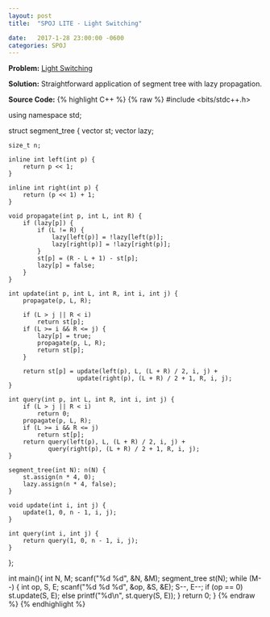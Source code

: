 ```yaml
---
layout: post
title:  "SPOJ LITE - Light Switching"

date:   2017-1-28 23:00:00 -0600
categories: SPOJ
---
```


**Problem:** [Light Switching]

**Solution:**
Straightforward application of segment tree with lazy propagation.

**Source Code:**
{% highlight C++ %}
{% raw %}
#include <bits/stdc++.h>

using namespace std;

struct segment_tree {
    vector<int> st;
    vector<bool> lazy;

    size_t n;

    inline int left(int p) {
        return p << 1;
    }

    inline int right(int p) {
        return (p << 1) + 1;
    }

    void propagate(int p, int L, int R) {
        if (lazy[p]) {
            if (L != R) {
                lazy[left(p)] = !lazy[left(p)];
                lazy[right(p)] = !lazy[right(p)];
            }
            st[p] = (R - L + 1) - st[p];
            lazy[p] = false;
        }
    }

    int update(int p, int L, int R, int i, int j) {
        propagate(p, L, R);

        if (L > j || R < i)
            return st[p];
        if (L >= i && R <= j) {
            lazy[p] = true;
            propagate(p, L, R);
            return st[p];
        }

        return st[p] = update(left(p), L, (L + R) / 2, i, j) +
                       update(right(p), (L + R) / 2 + 1, R, i, j);
    }

    int query(int p, int L, int R, int i, int j) {
        if (L > j || R < i)
            return 0;
        propagate(p, L, R);
        if (L >= i && R <= j)
            return st[p];
        return query(left(p), L, (L + R) / 2, i, j) + 
               query(right(p), (L + R) / 2 + 1, R, i, j);
    }

    segment_tree(int N): n(N) {
        st.assign(n * 4, 0);
        lazy.assign(n * 4, false);
    }

    void update(int i, int j) {
        update(1, 0, n - 1, i, j);
    }

    int query(int i, int j) {
        return query(1, 0, n - 1, i, j);
    }
};

int main(){
    int N, M;
    scanf("%d %d", &N, &M);
    segment_tree st(N);
    while (M--) {
        int op, S, E;
        scanf("%d %d %d", &op, &S, &E);
        S--, E--;
        if (op == 0)
            st.update(S, E);
        else
            printf("%d\n", st.query(S, E));
    }
    return 0;
}
{% endraw %}
{% endhighlight %}

[Light Switching]:http://www.spoj.com/problems/LITE/
